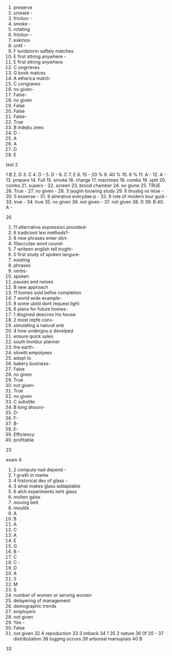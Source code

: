 1. preserve
2. unware -
3. friction -
4. smoke -
5. rotating
6. friction -
7. eskmos
8. until -
9. F lundstorm saftely matches
10. E first sttring anywhere -
11. E first sttring anywhere
12. C ongrreves
13. G book matces
14. A etherica match
15. C congraves
16. no given-
17. False-
18. no given
19. False
20. False
21. False-
22. True
23. B indejtu zeeo
24. D - 
25. A
26. A
27. D
28. E


test 2

1.B 
2. D
3. C
4. D -
5. D -
6. C
7. E
8. 15 - 20 %
9. 40 %
10. 6 %
11. A -
12. A -
13. prepare
14. Full
15. smoke
16. charge
17. machines
18. combs
19. split
20. combs
21. supers -
22. screen
23. brood chamber
24. no givne
25. TRUE
26. True -
27. no given -
28. 3 jsugiin touwing study
29. 6 tirusbg vs leise - 
30. 5 essense -
31. 9 alrerative everydae p -
32. 8 role of modern tour guid -
33. true -
34. true
35. no given
36. not given -
37. not given
38. D
39. B
40. A -

26


1. 11 alternative expression provided-
2. 6 tradiciont lexi methods1-
3. 8 new phrases enter dict-
4. 10accutae word cound-
5. 7 writeen english tell trught-
6. 5 first study of spoken langure-
7. existing
8. phrases
9. verbs-
10. spoken
11. pauses and noises
12. B new approach
13. 11 homes sold befoe completion
14. 7 world wide example-
15. 8 some ubild dont request light
16. 6 plans for future homes-
17. 1 disgined descires his house
18. 2 most repfe conv-
19. simulating a natural enb
20. 4 how undergou p develped
21. ensure quick sales
22. south linmbur planner
23. the earth-
24. olivetti empolyees
25. adopt to
26. bakery business-
27. False
28. no given
29. True
30. not given-
31. True
32. no given
33. C substite
34. B long ahours-
35. D-
36. F-
37. B-
38. E-
39. Efficiency
40. profitable

23

exam 4

1. 2 computa nad depend -
2. 1 grwth in marke
3. 4 historical dev of glass -
4. 3 what makes glass addaptable
5. 6 atch experiments iwht glass
6. molten galss
7. moving belt
8. moulds
9. A
10. B
11. A
12. C
13. A
14. E
15. G
16. B -
17. C
18. C -
19. D
20. A
21. S
22. M
23. S
24. number of women or serving women
25. delayering of management
26. demographic trends
27. employers
28. not given
29. Yes -
30. False
31. not given
32 A repoduction
33 3 imback
34 1
35 2 nature
36 0f 20 -
37 distributation
38 logging occurs
39 arboreal marsupials
40 B

33

